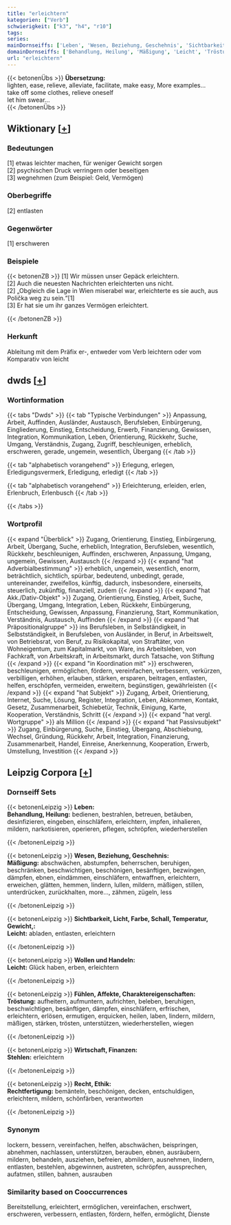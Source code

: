 ```yaml
---
title: "erleichtern"
kategorien: ["Verb"]
schwierigkeit: ["k3", "h4", "r10"]
tags:
series:
mainDornseiffs: ['Leben', 'Wesen, Beziehung, Geschehnis', 'Sichtbarkeit, Licht, Farbe, Schall, Temperatur, Gewicht,', 'Wollen und Handeln', 'Fühlen, Affekte, Charaktereigenschaften', 'Wirtschaft, Finanzen', 'Recht, Ethik']
domainDornseiffs: ['Behandlung, Heilung', 'Mäßigung', 'Leicht', 'Tröstung', 'Stehlen', 'Rechtfertigung']
url: "erleichtern"
---
```


{{< betonenÜbs >}}
**Übersetzung:**  
lighten, ease, relieve, alleviate, facilitate, make easy, More examples...  
take off some clothes, relieve oneself  
let him swear...  
{{< /betonenÜbs >}}

## Wiktionary [[+](https://de.wiktionary.org/wiki/erleichtern)]

### Bedeutungen
[1] etwas leichter machen, für weniger Gewicht sorgen  
[2] psychischen Druck verringern oder beseitigen  
[3] wegnehmen (zum Beispiel: Geld, Vermögen)  

### Oberbegriffe
[2] entlasten  

### Gegenwörter
[1] erschweren  

### Beispiele
{{< betonenZB >}}
[1] Wir müssen unser Gepäck erleichtern.  
[2] Auch die neuesten Nachrichten erleichterten uns nicht.  
[2] „Obgleich die Lage in Wien miserabel war, erleichterte es sie auch, aus Polička weg zu sein.“[1]  
[3] Er hat sie um ihr ganzes Vermögen erleichtert.  

{{< /betonenZB >}}
### Herkunft
Ableitung mit dem Präfix er-, entweder vom Verb leichtern oder vom Komparativ von leicht  



## dwds [[+](https://www.dwds.de/wb/erleichtern)]

### Wortinformation
{{< tabs "Dwds" >}}
{{< tab "Typische Verbindungen" >}}
Anpassung, Arbeit, Auffinden, Ausländer, Austausch, Berufsleben, Einbürgerung, Eingliederung, Einstieg, Entscheidung, Erwerb, Finanzierung, Gewissen, Integration, Kommunikation, Leben, Orientierung, Rückkehr, Suche, Umgang, Verständnis, Zugang, Zugriff, beschleunigen, erheblich, erschweren, gerade, ungemein, wesentlich, Übergang
{{< /tab >}}

{{< tab "alphabetisch vorangehend" >}}
Erlegung, erlegen, Erledigungsvermerk, Erledigung, erledigt
{{< /tab >}}

{{< tab "alphabetisch vorangehend" >}}
Erleichterung, erleiden, erlen, Erlenbruch, Erlenbusch
{{< /tab >}}

{{< /tabs >}}

### Wortprofil
{{< expand "Überblick" >}} Zugang, Orientierung, Einstieg, Einbürgerung, Arbeit, Übergang, Suche, erheblich, Integration, Berufsleben, wesentlich, Rückkehr, beschleunigen, Auffinden, erschweren, Anpassung, Umgang, ungemein, Gewissen, Austausch {{< /expand >}}
{{< expand "hat Adverbialbestimmung" >}} erheblich, ungemein, wesentlich, enorm, beträchtlich, sichtlich, spürbar, bedeutend, unbedingt, gerade, untereinander, zweifellos, künftig, dadurch, insbesondere, einerseits, steuerlich, zukünftig, finanziell, zudem {{< /expand >}}
{{< expand "hat Akk./Dativ-Objekt" >}} Zugang, Orientierung, Einstieg, Arbeit, Suche, Übergang, Umgang, Integration, Leben, Rückkehr, Einbürgerung, Entscheidung, Gewissen, Anpassung, Finanzierung, Start, Kommunikation, Verständnis, Austausch, Auffinden {{< /expand >}}
{{< expand "hat Präpositionalgruppe" >}} ins Berufsleben, in Selbständigkeit, in Selbstständigkeit, in Berufsleben, von Ausländer, in Beruf, in Arbeitswelt, von Betriebsrat, von Beruf, zu Risikokapital, von Straftäter, von Wohneigentum, zum Kapitalmarkt, von Ware, ins Arbeitsleben, von Fachkraft, von Arbeitskraft, in Arbeitsmarkt, durch Tatsache, von Stiftung {{< /expand >}}
{{< expand "in Koordination mit" >}} erschweren, beschleunigen, ermöglichen, fördern, vereinfachen, verbessern, verkürzen, verbilligen, erhöhen, erlauben, stärken, ersparen, beitragen, entlasten, helfen, erschöpfen, vermeiden, erweitern, begünstigen, gewährleisten {{< /expand >}}
{{< expand "hat Subjekt" >}} Zugang, Arbeit, Orientierung, Internet, Suche, Lösung, Register, Integration, Leben, Abkommen, Kontakt, Gesetz, Zusammenarbeit, Schiebetür, Technik, Einigung, Karte, Kooperation, Verständnis, Schritt {{< /expand >}}
{{< expand "hat vergl. Wortgruppe" >}} als Million {{< /expand >}}
{{< expand "hat Passivsubjekt" >}} Zugang, Einbürgerung, Suche, Einstieg, Übergang, Abschiebung, Wechsel, Gründung, Rückkehr, Arbeit, Integration, Finanzierung, Zusammenarbeit, Handel, Einreise, Anerkennung, Kooperation, Erwerb, Umstellung, Investition {{< /expand >}}

## Leipzig Corpora [[+](https://corpora.uni-leipzig.de/en/res?word=erleichtern&corpusId=deu_newscrawl-public_2018)]

### Dornseiff Sets
{{< betonenLeipzig >}}
**Leben:**  
**Behandlung, Heilung:** bedienen, bestrahlen, betreuen, betäuben, desinfizieren, eingeben, einschläfern, erleichtern, impfen, inhalieren, mildern, narkotisieren, operieren, pflegen, schröpfen, wiederherstellen  

{{< /betonenLeipzig >}}


{{< betonenLeipzig >}}
**Wesen, Beziehung, Geschehnis:**  
**Mäßigung:** abschwächen, abstumpfen, beherrschen, beruhigen, beschränken, beschwichtigen, beschönigen, besänftigen, bezwingen, dämpfen, ebnen, eindämmen, einschläfern, entwaffnen, erleichtern, erweichen, glätten, hemmen, lindern, lullen, mildern, mäßigen, stillen, unterdrücken, zurückhalten, more..., zähmen, zügeln, less  

{{< /betonenLeipzig >}}


{{< betonenLeipzig >}}
**Sichtbarkeit, Licht, Farbe, Schall, Temperatur, Gewicht,:**  
**Leicht:** abladen, entlasten, erleichtern  

{{< /betonenLeipzig >}}


{{< betonenLeipzig >}}
**Wollen und Handeln:**  
**Leicht:** Glück haben, erben, erleichtern  

{{< /betonenLeipzig >}}


{{< betonenLeipzig >}}
**Fühlen, Affekte, Charaktereigenschaften:**  
**Tröstung:** aufheitern, aufmuntern, aufrichten, beleben, beruhigen, beschwichtigen, besänftigen, dämpfen, einschläfern, erfrischen, erleichtern, erlösen, ermutigen, erquicken, heilen, laben, lindern, mildern, mäßigen, stärken, trösten, unterstützen, wiederherstellen, wiegen  

{{< /betonenLeipzig >}}


{{< betonenLeipzig >}}
**Wirtschaft, Finanzen:**  
**Stehlen:** erleichtern  

{{< /betonenLeipzig >}}


{{< betonenLeipzig >}}
**Recht, Ethik:**  
**Rechtfertigung:** bemänteln, beschönigen, decken, entschuldigen, erleichtern, mildern, schönfärben, verantworten  

{{< /betonenLeipzig >}}

### Synonym
lockern, bessern, vereinfachen, helfen, abschwächen, beispringen, abnehmen, nachlassen, unterstützen, berauben, ebnen, ausräubern, mildern, behandeln, ausziehen, befreien, abmildern, ausnehmen, lindern, entlasten, bestehlen, abgewinnen, austreten, schröpfen, aussprechen, aufatmen, stillen, bahnen, ausrauben


### Similarity based on Cooccurrences
Bereitstellung, erleichtert, ermöglichen, vereinfachen, erschwert, erschweren, verbessern, entlasten, fördern, helfen, ermöglicht, Dienste

